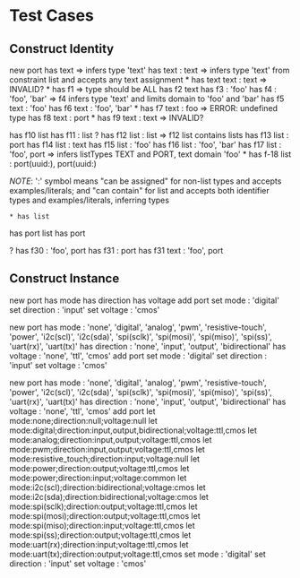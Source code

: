 # Test Cases

## Construct Identity

new port
has text => infers type 'text'
has text : text => infers type 'text' from constraint list and accepts any text assignment
    * has text text : text => INVALID?
	* has f1 => type should be ALL
has f2 text
has f3 : 'foo'
has f4 : 'foo', 'bar' => f4 infers type 'text' and limits domain to 'foo' and 'bar'
has f5 text : 'foo'
has f6 text : 'foo', 'bar'
	* has f7 text : foo => ERROR: undefined type
has f8 text : port
    * has f9 text : text => INVALID?

has f10 list
has f11 : list
    ? has f12 list : list => f12 list contains lists
has f13 list : port
has f14 list : text
has f15 list : 'foo'
has f16 list : 'foo', 'bar'
has f17 list : 'foo', port => infers listTypes TEXT and PORT, text domain 'foo'
    * has f-18 list : port(uuid:<uuid>), port(uuid:<uuid>)
    
*NOTE*: ':' symbol means "can be assigned" for non-list types and accepts examples/literals; and "can contain" for list and accepts both identifier types and examples/literals, inferring types

	* has list
has port list
has port

? has f30 : 'foo', port
has f31 : port
has f31 text : 'foo', port

## Construct Instance

new port
has mode
has direction
has voltage
add port
set mode : 'digital'
set direction : 'input'
set voltage : 'cmos'

new port
has mode : 'none', 'digital', 'analog', 'pwm', 'resistive-touch', 'power', 'i2c(scl)', 'i2c(sda)', 'spi(sclk)', 'spi(mosi)', 'spi(miso)', 'spi(ss)', 'uart(rx)', 'uart(tx)'
has direction : 'none', 'input', 'output', 'bidirectional'
has voltage : 'none', 'ttl', 'cmos'
add port
set mode : 'digital'
set direction : 'input'
set voltage : 'cmos'

new port
has mode : 'none', 'digital', 'analog', 'pwm', 'resistive-touch', 'power', 'i2c(scl)', 'i2c(sda)', 'spi(sclk)', 'spi(mosi)', 'spi(miso)', 'spi(ss)', 'uart(rx)', 'uart(tx)'
has direction : 'none', 'input', 'output', 'bidirectional'
has voltage : 'none', 'ttl', 'cmos'
add port
let mode:none;direction:null;voltage:null
let mode:digital;direction:input,output,bidirectional;voltage:ttl,cmos
let mode:analog;direction:input,output;voltage:ttl,cmos
let mode:pwm;direction:input,output;voltage:ttl,cmos
let mode:resistive_touch;direction:input;voltage:null
let mode:power;direction:output;voltage:ttl,cmos
let mode:power;direction:input;voltage:common
let mode:i2c(scl);direction:bidirectional;voltage:cmos
let mode:i2c(sda);direction:bidirectional;voltage:cmos
let mode:spi(sclk);direction:output;voltage:ttl,cmos
let mode:spi(mosi);direction:output;voltage:ttl,cmos
let mode:spi(miso);direction:input;voltage:ttl,cmos
let mode:spi(ss);direction:output;voltage:ttl,cmos
let mode:uart(rx);direction:input;voltage:ttl,cmos
let mode:uart(tx);direction:output;voltage:ttl,cmos
set mode : 'digital'
set direction : 'input'
set voltage : 'cmos'
